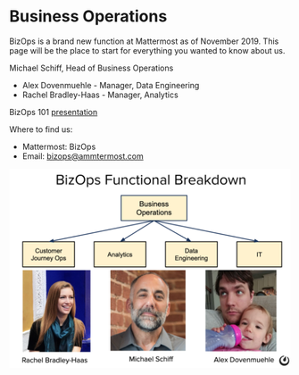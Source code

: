 # Business Operations

BizOps is a brand new function at Mattermost as of November 2019. This page will be the place to start for everything you wanted to know about us.

Michael Schiff, Head of Business Operations

* Alex Dovenmuehle - Manager, Data Engineering
* Rachel Bradley-Haas - Manager, Analytics

BizOps 101 [presentation](https://docs.google.com/presentation/d/1GEnR2P6jGpa-coonhJE2kUzg35CotKsv-0C_p1tbHvk/edit#slide=id.g3cd66a78ce_0_5)

Where to find us:

* Mattermost: BizOps
* Email: bizops@ammtermost.com

![](../../.gitbook/assets/screen-shot-2019-12-02-at-12.12.51-pm.png)

